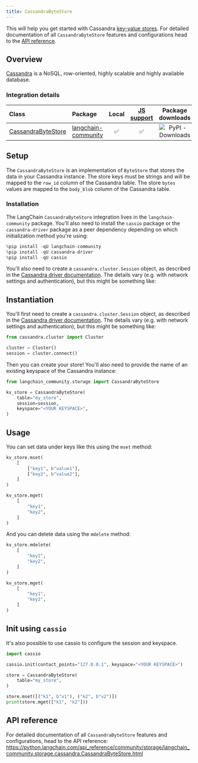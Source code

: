 ```yaml
---
title: CassandraByteStore
---
```


This will help you get started with Cassandra [key-value stores](/oss/concepts/key_value_stores). For detailed documentation of all `CassandraByteStore` features and configurations head to the [API reference](https://python.langchain.com/api_reference/community/storage/langchain_community.storage.cassandra.CassandraByteStore.html).

## Overview

[Cassandra](https://cassandra.apache.org/) is a NoSQL, row-oriented, highly scalable and highly available database.

### Integration details

| Class | Package | Local | [JS support](https://js.langchain.com/docs/integrations/stores/cassandra_storage) | Package downloads | Package latest |
| :--- | :--- | :---: | :---: |  :---: | :---: |
| [CassandraByteStore](https://python.langchain.com/api_reference/community/storage/langchain_community.storage.cassandra.CassandraByteStore.html) | [langchain-community](https://python.langchain.com/api_reference/community/index.html) | ✅ | ✅ | ![PyPI - Downloads](https://img.shields.io/pypi/dm/langchain_community?style=flat-square&label=%20) | ![PyPI - Version](https://img.shields.io/pypi/v/langchain_community?style=flat-square&label=%20) |

## Setup

The `CassandraByteStore` is an implementation of `ByteStore` that stores the data in your Cassandra instance.
The store keys must be strings and will be mapped to the `row_id` column of the Cassandra table.
The store `bytes` values are mapped to the `body_blob` column of the Cassandra table.

### Installation

The LangChain `CassandraByteStore` integration lives in the `langchain-community` package. You'll also need to install the `cassio` package or the `cassandra-driver` package as a peer dependency depending on which initialization method you're using:

```python
%pip install -qU langchain-community
%pip install -qU cassandra-driver
%pip install -qU cassio
```

You'll also need to create a `cassandra.cluster.Session` object, as described in the [Cassandra driver documentation](https://docs.datastax.com/en/developer/python-driver/latest/api/cassandra/cluster/#module-cassandra.cluster). The details vary (e.g. with network settings and authentication), but this might be something like:

## Instantiation

You'll first need to create a `cassandra.cluster.Session` object, as described in the [Cassandra driver documentation](https://docs.datastax.com/en/developer/python-driver/latest/api/cassandra/cluster/#module-cassandra.cluster). The details vary (e.g. with network settings and authentication), but this might be something like:

```python
from cassandra.cluster import Cluster

cluster = Cluster()
session = cluster.connect()
```

Then you can create your store! You'll also need to provide the name of an existing keyspace of the Cassandra instance:

```python
from langchain_community.storage import CassandraByteStore

kv_store = CassandraByteStore(
    table="my_store",
    session=session,
    keyspace="<YOUR KEYSPACE>",
)
```

## Usage

You can set data under keys like this using the `mset` method:

```python
kv_store.mset(
    [
        ["key1", b"value1"],
        ["key2", b"value2"],
    ]
)

kv_store.mget(
    [
        "key1",
        "key2",
    ]
)
```

And you can delete data using the `mdelete` method:

```python
kv_store.mdelete(
    [
        "key1",
        "key2",
    ]
)

kv_store.mget(
    [
        "key1",
        "key2",
    ]
)
```

## Init using `cassio`

It's also possible to use cassio to configure the session and keyspace.

```python
import cassio

cassio.init(contact_points="127.0.0.1", keyspace="<YOUR KEYSPACE>")

store = CassandraByteStore(
    table="my_store",
)

store.mset([("k1", b"v1"), ("k2", b"v2")])
print(store.mget(["k1", "k2"]))
```

## API reference

For detailed documentation of all `CassandraByteStore` features and configurations, head to the API reference: <https://python.langchain.com/api_reference/community/storage/langchain_community.storage.cassandra.CassandraByteStore.html>
